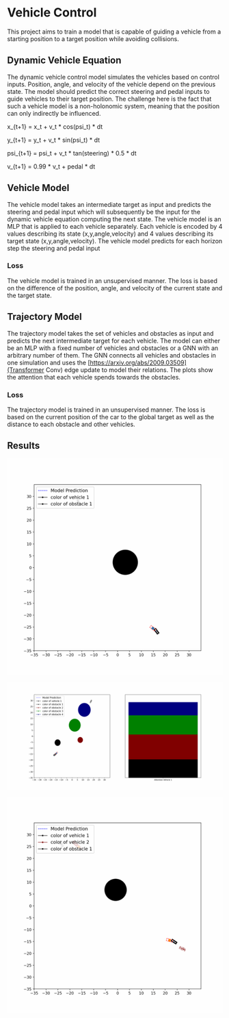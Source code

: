 # Vehicle Control

This project aims to train a model that is capable of guiding a vehicle from a starting position to a target position while avoiding collisions.

## Dynamic Vehicle Equation

The dynamic vehicle control model simulates the vehicles based on control inputs. Position, angle, and velocity of the vehicle depend on the previous state. The model should predict the correct steering and pedal inputs to guide vehicles to their target position. The challenge here is the fact that such a vehicle model is a non-holonomic system, meaning that the position can only indirectly be influenced.

x_{t+1} = x_t + v_t * cos(psi_t) * dt

y_{t+1} = y_t + v_t * sin(psi_t) * dt

psi_{t+1} = psi_t + v_t * tan(steering) * 0.5 * dt

v_{t+1} = 0.99 * v_t + pedal * dt

## Vehicle Model

The vehicle model takes an intermediate target as input and predicts the steering and pedal input which will subsequently be the input for the dynamic vehicle equation computing the next state. The vehicle model is an MLP that is applied to each vehicle separately. Each vehicle is encoded by 4 values describing its state (x,y,angle,velocity) and 4 values describing its target state (x,y,angle,velocity). The vehicle model predicts for each horizon step the steering and pedal input

### Loss

The vehicle model is trained in an unsupervised manner. The loss is based on the difference of the position, angle, and velocity of the current state and the target state.


## Trajectory Model

The trajectory model takes the set of vehicles and obstacles as input and predicts the next intermediate target for each vehicle. The model can either be an MLP with a fixed number of vehicles and obstacles or a GNN with an arbitrary number of them. The GNN connects all vehicles and obstacles in one simulation and uses the [https://arxiv.org/abs/2009.03509](Transformer Conv) edge update to model their relations. The plots show the attention that each vehicle spends towards the obstacles.

### Loss

The trajectory model is trained in an unsupervised manner. The loss is based on the current position of the car to the global target as well as the distance to each obstacle and other vehicles.


## Results

![One vehicle being guided to its target position while avoiding an obstacle](./output/example_plots/0.gif)

![One vehicle being guided to its target position while avoiding four obstacle](./output/example_plots/1.gif)

![Two vehicles being guided to their target positions while avoiding one obstacle](./output/example_plots/20.gif)